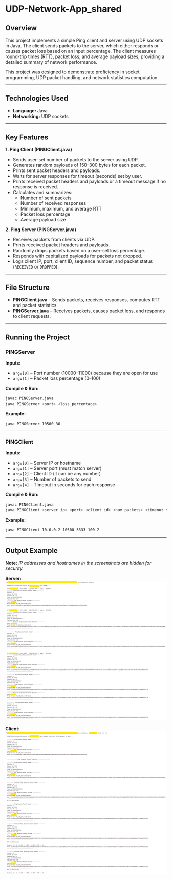 # UDP-Network-App_shared

## Overview

This project implements a simple Ping client and server using UDP sockets in Java. The client sends packets to the server, which either responds or causes packet loss based on an input percentage. The client measures round-trip times (RTT), packet loss, and average payload sizes, providing a detailed summary of network performance.

This project was designed to demonstrate proficiency in socket programming, UDP packet handling, and network statistics computation.

---

## Technologies Used

* **Language:** Java
* **Networking:** UDP sockets 

---

## Key Features

**1. Ping Client (PINGClient.java)**
* Sends user-set number of packets to the server using UDP.
* Generates random payloads of 150–300 bytes for each packet.
* Prints sent packet headers and payloads.
* Waits for server responses for timeout (seconds) set by user.
* Prints received packet headers and payloads or a timeout message if no response is received.
* Calculates and summarizes:
  * Number of sent packets
  * Number of received responses
  * Minimum, maximum, and average RTT
  * Packet loss percentage
  * Average payload size

**2. Ping Server (PINGServer.java)**
* Receives packets from clients via UDP.
* Prints received packet headers and payloads.
* Randomly drops packets based on a user-set loss percentage.
* Responds with capitalized payloads for packets not dropped.
* Logs client IP, port, client ID, sequence number, and packet status (`RECEIVED` or `DROPPED`).

---

## File Structure

* **PINGClient.java** – Sends packets, receives responses, computes RTT and packet statistics.
* **PINGServer.java** – Receives packets, causes packet loss, and responds to client requests.

---

## Running the Project

### PINGServer

**Inputs:**
* `argv[0]` – Port number (10000–11000) because they are open for use
* `argv[1]` – Packet loss percentage (0–100)

**Compile & Run:**

```bash
javac PINGServer.java
java PINGServer <port> <loss_percentage>
```

**Example:**

```bash
java PINGServer 10500 30
```

---

### PINGClient

**Inputs:**
* `argv[0]` – Server IP or hostname
* `argv[1]` – Server port (must match server)
* `argv[2]` – Client ID (it can be any number)
* `argv[3]` – Number of packets to send
* `argv[4]` – Timeout in seconds for each response

**Compile & Run:**

```bash
javac PINGClient.java
java PINGClient <server_ip> <port> <client_id> <num_packets> <timeout_seconds>
```

**Example:**

```bash
java PINGClient 10.0.0.2 10500 3333 100 2
```

---

## Output Example
**Note:** *IP addresses and hostnames in the screenshots are hidden for security.*

**Server:**
<a href="images/PINGServer Output Screenshot.png">
  <img src="images/PINGServer Output Screenshot.png" alt="PINGServer Output Example" width="700">
</a>

**Client:**
<a href="images/PINGClient Output Screenshot.png">
  <img src="images/PINGClient Output Screenshot.png" alt="PINGClient Output Example" width="700">
</a>